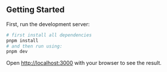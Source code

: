 

## Getting Started

First, run the development server:

```bash
# first install all dependencies
pnpm install
# and then run using:
pnpm dev

```

Open [http://localhost:3000](http://localhost:3000) with your browser to see the result.
